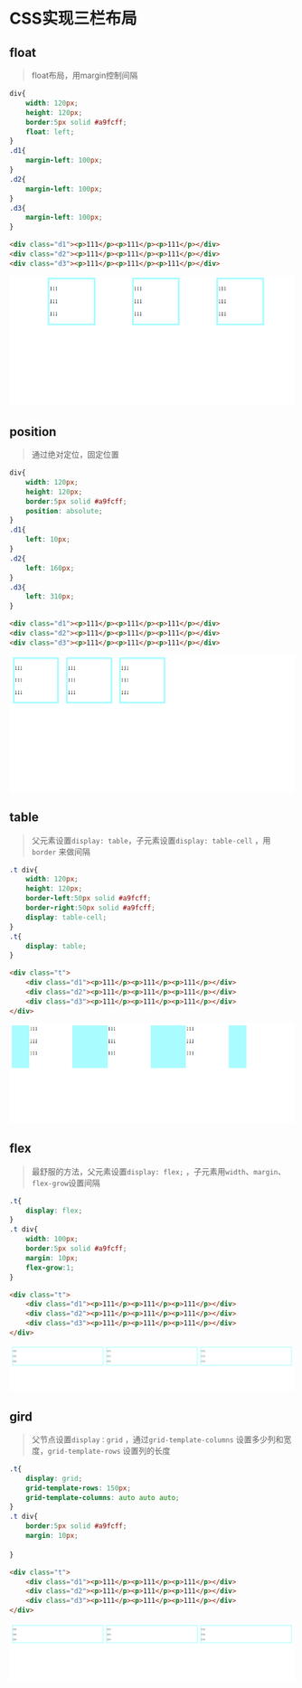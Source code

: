 # CSS实现三栏布局

## float

> float布局，用margin控制间隔

```css
div{
    width: 120px;
    height: 120px;
    border:5px solid #a9fcff;
    float: left;
}
.d1{
    margin-left: 100px;
}
.d2{
    margin-left: 100px;
}
.d3{
    margin-left: 100px;
}
```

```html
<div class="d1"><p>111</p><p>111</p><p>111</p></div>
<div class="d2"><p>111</p><p>111</p><p>111</p></div>
<div class="d3"><p>111</p><p>111</p><p>111</p></div>
```

![](file/image_InsfshhXSb.png)

## position

> 通过绝对定位，固定位置

```css
div{
    width: 120px;
    height: 120px;
    border:5px solid #a9fcff;
    position: absolute;
}
.d1{
    left: 10px;
}
.d2{
    left: 160px;
}
.d3{
    left: 310px;
}
```

```html
<div class="d1"><p>111</p><p>111</p><p>111</p></div>
<div class="d2"><p>111</p><p>111</p><p>111</p></div>
<div class="d3"><p>111</p><p>111</p><p>111</p></div>
```

![](file/image_lAXvIn3BVb.png)

## table

> 父元素设置`display: table`，子元素设置`display: table-cell` ，用`border` 来做间隔

```css
.t div{
    width: 120px;
    height: 120px;
    border-left:50px solid #a9fcff;
    border-right:50px solid #a9fcff;
    display: table-cell;
}
.t{
    display: table;
}
```

```html
<div class="t">
    <div class="d1"><p>111</p><p>111</p><p>111</p></div>
    <div class="d2"><p>111</p><p>111</p><p>111</p></div>
    <div class="d3"><p>111</p><p>111</p><p>111</p></div>
</div>
```

![](file/image_pOc6EKe2PB.png)

## flex

> 最舒服的方法，父元素设置`display: flex;` ，子元素用`width`、`margin`、`flex-grow`设置间隔

```css
.t{
    display: flex;
}
.t div{
    width: 100px;
    border:5px solid #a9fcff;
    margin: 10px;
    flex-grow:1;
}
```

```html
<div class="t">
    <div class="d1"><p>111</p><p>111</p><p>111</p></div>
    <div class="d2"><p>111</p><p>111</p><p>111</p></div>
    <div class="d3"><p>111</p><p>111</p><p>111</p></div>
</div>
```

![](file/image_mJabkOrqZz.png)

## gird

> 父节点设置`display：grid` ，通过`grid-template-columns` 设置多少列和宽度，`grid-template-rows` 设置列的长度

```css
.t{
    display: grid;
    grid-template-rows: 150px;
    grid-template-columns: auto auto auto;
}
.t div{
    border:5px solid #a9fcff;
    margin: 10px;

}
```

```html
<div class="t">
    <div class="d1"><p>111</p><p>111</p><p>111</p></div>
    <div class="d2"><p>111</p><p>111</p><p>111</p></div>
    <div class="d3"><p>111</p><p>111</p><p>111</p></div>
</div>
```

![](file/image_yyO1MMcWV4.png)

